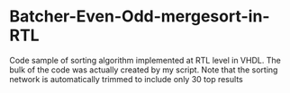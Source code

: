 # Batcher-Even-Odd-mergesort-in-RTL
Code sample of sorting algorithm implemented at RTL level in VHDL. The bulk of the code was actually created by my script. Note that the sorting network is automatically trimmed to include only 30 top results

